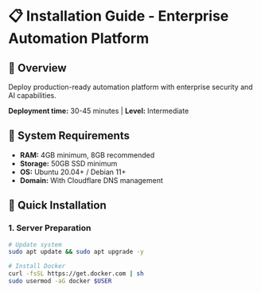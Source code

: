 # 📋 Installation Guide - Enterprise Automation Platform

## 🎯 Overview
Deploy production-ready automation platform with enterprise security and AI capabilities.

**Deployment time:** 30-45 minutes | **Level:** Intermediate

## 🔧 System Requirements
- **RAM:** 4GB minimum, 8GB recommended
- **Storage:** 50GB SSD minimum
- **OS:** Ubuntu 20.04+ / Debian 11+
- **Domain:** With Cloudflare DNS management

## 🚀 Quick Installation

### 1. Server Preparation
```bash
# Update system
sudo apt update && sudo apt upgrade -y

# Install Docker
curl -fsSL https://get.docker.com | sh
sudo usermod -aG docker $USER
```
